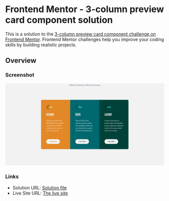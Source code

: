# Frontend Mentor - 3-column preview card component solution

This is a solution to the [3-column preview card component challenge on Frontend Mentor](https://www.frontendmentor.io/challenges/3column-preview-card-component-pH92eAR2-). Frontend Mentor challenges help you improve your coding skills by building realistic projects.

## Overview

### Screenshot

![](./screenshot/3-column-preview-card.png)

### Links

-   Solution URL: [Solution file](https://github.com/OussamaZouaine/Front-end-mentor-challenges/tree/main/3-column-preview-card-component-main)
-   Live Site URL: [The live site](https://oussamazouaine.github.io/Front-end-mentor-challenges/3-column-preview-card-component-main/index.html)
